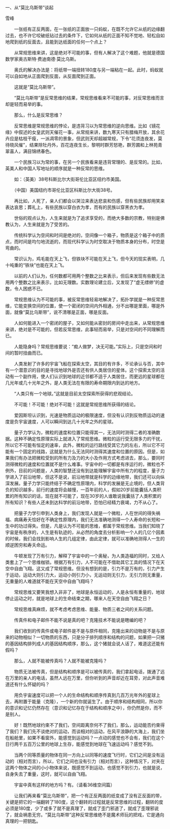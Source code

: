 一、从“莫比乌斯带”谈起

雪峰


　　一张纸有正反两面，在一张纸的正面放一只蚂蚁，在既不允许它从纸的边缘翻过去，也不许它咬破纸钻过去的条件下，它如何从纸的正面不知不觉地、轻松自如地爬到纸的反面去，且能到达纸面的任何一个点上？

　　从常规思维来讲，这是绝对不可能的事，但有人解决了这个难题，他就是德国数学家奥古斯特·费迪南德·莫比乌斯。

　　奥氏的解决办法是：将纸带一端扭转180度与另一端粘在一起。此时，蚂蚁就可以自如地从正面爬到反面，从反面爬到正面。

　　这就是“莫比乌斯带”。

　　“莫比乌斯带”是反常思维的结果，常规思维看来不可能的事，对反常思维而言却是轻而易举的事。

　　那么，什么是反常思维？

　　反常思维是常规思维的悖论，是违背习以为常思维的逆向思维。比如《镜花缘》中叙述的女皇武则天催花一事，从常规来讲，数九寒天只有腊梅开放，其余花卉应是枯枝干瘦，一派凋零的景象，但武则天却超越常规，下令“花须连夜发，莫待晓风催”，结果除牡丹外，百花连夜生长，黎明时群芳怒艳，群芳圃和上林苑青翠喜人，满目锦绣春色。

　　一个民族习以为常的事，在另一个民族看来是违背常理的、是反常的。比如，英美人和中国人写地址的顺序就是一种反常的思维。

　　如：（英美）38号科斯比尔大街哥伦比亚区纽约市美国。

　　（中国）美国纽约市哥伦比亚区科斯比尔大街38号。

　　再比如，人死了，亲人们都会以哭泣来表达悲哀和伤感，但有些民族却用笑来表达哀思；葬礼上，有些民族以穿白衣为孝，而有的民族以穿黑衣为孝。

　　世俗的观点认为，人生来就是为了追求享受的，而绝大多数的宗教，特别是佛教认为，人生来就是为了受苦的。

　　传统科学认为空间和时间是绝对的，空间像一个箱子，物质是这个箱子中的质点，而时间是均匀地流逝的，而现代科学认为时空取决于物质本身的分布，时空是弯曲的。

　　常识认为，鸡毛能在天上飞，但铁块不可能在天上飞，但今天的现实表明，几十吨重的“铁块”也能在天上飞。

　　以前的人们认为，任何数都可用两个整数之比来表示，但后来发现有些数无法用两个整数之比来表示，比如无理数。实数理论建立后，又发现了“虚无缥缈”的虚数，令人困惑不已。

　　常规思维认为不可能的事，被反常思维轻易地解决了，拓扑学就是一种反常思维，它能变换空间的位置，使一个密闭的空间内外相通，分不出哪是里面，哪是外面，就像“莫比乌斯带”，说不清哪是正面，哪是反面。

　　人如何能进入一个密闭的屋子，又如何能从密封的房间中走出来，从常规思维来讲，绝对是不可能的，但若反常思维，此事轻而易举，只是对空间的不同理解而已。

　　人能隐身吗？常规思维要说：“痴人做梦，决无可能。”实际上，只是空间和时间的暂时扭曲而已。

　　人类发射了许多的宇宙飞船在探索太空，其目的有许多，不论承认与否，其中有一个潜意识的目的是寻找地球外是否还有供人类居住的星体。这个探索太空的活动有一个副作用，使人们认识到地球的近邻都不适于人类居住，而更远的星球都在几光年或几十光年之外，是人类无法在有限的寿命期限内到达的地方。

　　“人类只有一个地球。”这就是目前太空探索所获得的悲观结论。

　　不可能！不可能！绝对不可能！这就是常规思维所获得的结论。

　　爱因斯坦认识到，光速是物质运动的极限速度，但没有认识到反物质运动的速度是负宇宙速度，人可以瞬间到达几十光年之外的星球。

　　量子力学认为，微粒的速度和位置只能得其一，无法同时测得二者的准确数据。这种不确定性原理实际上就进入了常规思维。微粒的运行受无限多力的干扰，所以它不可能有恒定的速率，此外，微粒的运行路线受其它力的左右，所以它不可能有一个固定的线路，这就是为什么无法同时测得其速度和位置的原因。但是，如果我们有办法把微粒受到的所有力及力的大小及作用方式考虑进去，那么，要同时测得微粒的速度和位置就不是什么难事。宇宙中的一切都是有序运行的，微粒也不例外，目前的问题是，人类的智慧还没有到达能理解宇宙中所有力的程度，量子力学进入了前沿地带，但这不是说，前沿地带就是科学的边缘地带，我们还可以向纵深发展。量子力学只能终结于不确定性原理内，科学的发展是无止境的，但人类背负的知识越多，前行的速度将会越慢，一百年前的人，假如20岁前能囊括人类积累的所有知识的话，现在就不可能了，现在30岁的人谁敢说我囊括了人类积累的所有知识？有些人还未到达科学的前沿地带，恐怕已经精力衰竭，力不从心了。

　　把量子力学引申到人类身上，我们发现人就是一个微粒，人在世间的得失祸福、病痛寿夭恰好在不确定性原理内，我们无法准确地测得一个人寿命的长短和一生中的功过得失。但是，凡是认为不可能的思维，都属于常规思维。当我们知晓了宇宙是有秩序的，人生是有轨迹的，从必然的角度去分析影响一个人的几亿个因素的时候，我们会找到影响人生的几组定律，由此定律，就可以准确地测得人一生的顺逆困穷和寿夭命运。

　　牛顿发现了万有引力，解释了宇宙中的一个奥秘，为人类造福的同时，又给人类套上了一个思维枷锁。根据万有引力，人不可能在不借助其它工具的情况下在天空中自由飞翔。这又成了常规思维。但没有想到的是，引力不是万有的，引力产生于运动，运动大则引力大，运动小则引力小，无运动则无引力，无引力则无重量，无重量的人难道就不能在天空中自由飞翔吗？

　　常规思维又要笑我想入非非了，地球是永恒运动的，人是永恒有重量的，地球停止运动之时，就是地球上的生命结束之期，哪来人在天空自由飞翔之日？

　　常规思维真麻烦，就不考虑考虑思维、能量、物质三者之间的关系问题。

　　传真件和电子邮件不能不说是真的吧？克隆技术不能说是瞎编的吧？

　　我们收到的传真件或电子邮件是不是与原件相同，克隆出来的动物是不是与原来的动物相似？一切物质的东西，只是分子排列顺序和结构的问题，如果把一只猪的基因结构排列成人的基因结构顺序，那么，这个猪就会说人话了，难道这还能有假吗？

　　那么，人就不能被传真吗？人就不能被克隆吗？

　　物质无法被传真，但是结构和顺序是可以被传真的，我们拿起电话，拨通了远在万里的亲人的电话，虽然人远在万里，但你听到的声音却近在耳旁，对此声音难道还有什么怀疑的吗？

　　用负宇宙速度可以把一个人的生命结构和顺序传真到几百万光年外的星球上去，再附置于能量（克隆），一个新的你就诞生了。由于顺序和结构相同，所以你的意识和记忆仍然存在（意识和记忆存在于结构和顺序之中），你仍然是你，而不是别人。

　　好！既然地球约束不了我们，空间距离奈何不了我们，那么，运动能否约束得了我们？我们先不谈绝对的运动，而谈相对的运动，在风平浪静的大海上，我们坐在船舱里，如果不看窗外，能感觉到运动吗？一点动的感觉也不会有，我们在这个日行两千五百万公里的地球上生存，能感觉到地球在飞速运动吗？感觉不到。

　　当两个同等质量的物体在同一方向上以同等的速度飞行时，它们之间是没有运动的（相对而言），所以，它们之间也没有引力（相对而言），这种情况下，对夹在这两个物体之间的小小物体来说，既感觉不到运动，也感觉不到引力，也就是说，自身失去了重量，这时，就可以自由飞翔。

　　宇宙中真有这样的地方吗？有。（请看36维空间篇）

　　让我们再来看“莫比乌斯带”，把一个有正反两面的纸变成了没有正反面的带，关键是把它的一端翻转了180度，这个翻转的过程就是反常思维的过程，翻转的度必须是180度，少了或多了就不是真理了，就成了歪门邪道了，就成了歪理邪说了，就会祸患无穷。“莫比乌斯带”这种反常思维绝不是魔术师玩的把戏，它是通向真理的一把钥匙。



